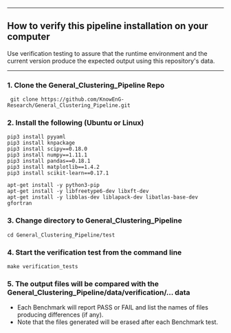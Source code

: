 * * * 
## How to verify this pipeline installation on your computer
Use verification testing to assure that the runtime environment and the current version produce the expected output using this repository's data.
* * * 
### 1. Clone the General_Clustering_Pipeline Repo
```
 git clone https://github.com/KnowEnG-Research/General_Clustering_Pipeline.git
```
### 2. Install the following (Ubuntu or Linux)
  ```
 pip3 install pyyaml
 pip3 install knpackage
 pip3 install scipy==0.18.0
 pip3 install numpy==1.11.1
 pip3 install pandas==0.18.1
 pip3 install matplotlib==1.4.2
 pip3 install scikit-learn==0.17.1
 
 apt-get install -y python3-pip
 apt-get install -y libfreetype6-dev libxft-dev
 apt-get install -y libblas-dev liblapack-dev libatlas-base-dev gfortran
```
### 3. Change directory to General_Clustering_Pipeline
```
cd General_Clustering_Pipeline/test
```
### 4. Start the verification test from the command line
```
make verification_tests
```
### 5. The output files will be compared with the General_Clustering_Pipeline/data/verification/... data
* Each Benchmark will report PASS or FAIL and list the names of files producing differences (if any).
* Note that the files generated will be erased after each Benchmark test.
